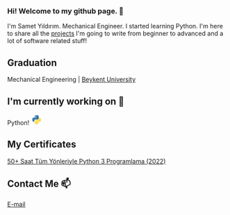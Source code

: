 ### Hi! Welcome to my github page. 👋

I'm Samet Yıldırım. Mechanical Engineer. I started learning Python.
I'm here to share all the [projects](https://github.com/samettyldrm/myprojects) I'm going to write from beginner to advanced and a lot of software related stuff!

## Graduation

Mechanical Engineering |  [Beykent University](https://www.beykent.edu.tr/)

## I'm currently working on 🔭

Python!
<img src = "https://raw.githubusercontent.com/devicons/devicon/master/icons/python/python-original.svg" width= 25 height= 25>

## My Certificates

[ 50+ Saat Tüm Yönleriyle Python 3 Programlama (2022)](https://www.udemy.com/certificate/UC-0164a592-9548-466b-a549-576d393353ab/)


## Contact Me 📫

[E-mail](smtyldrm32@gmail.com)
